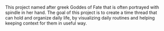 This project named after greek Goddes of Fate that is often portrayed with spindle in her hand. The goal of this project is to create a time thread that can hold and organize daily life, by visualizing daily routines and helping keeping context for them in useful way.
